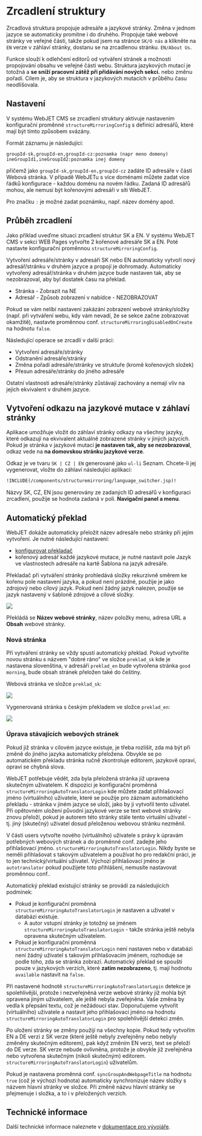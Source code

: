 # Zrcadlení struktury

Zrcadlová struktura propojuje adresáře a jazykové stránky. Změna v jednom jazyce se automaticky promítne i do druhého. Propojuje také webové stránky ve veřejné části, takže pokud jsem na stránce `SK/O nás` a klikněte na `EN` verze v záhlaví stránky, dostanu se na zrcadlenou stránku. `EN/About Us`.

Funkce slouží k odlehčení editorů od vytváření stránek a možnosti propojování obsahu ve veřejné části webu. Struktura jazykových mutací je totožná a **se sníží pracovní zátěž při přidávání nových sekcí.** nebo změnu pořadí. Cílem je, aby se struktura v jazykových mutacích v průběhu času neodlišovala.

## Nastavení

V systému WebJET CMS se zrcadlení struktury aktivuje nastavením konfigurační proměnné `structureMirroringConfig` s definicí adresářů, které mají být tímto způsobem svázány.

Formát záznamu je následující:

```
groupId-sk,groupId-en,groupId-cz:poznamka (napr meno domeny)
ineGroupId1,ineGroupId2:poznamka inej domeny
```

přičemž jako `groupId-sk,groupId-en,groupId-cz` zadáte ID adresáře v části Webová stránka. V případě WebJETu s více doménami můžete zadat více řádků konfigurace - každou doménu na novém řádku. Zadaná ID adresářů mohou, ale nemusí být kořenovými adresáři v síti WebJET.

Pro značku `:` je možné zadat poznámku, např. název domény apod.

## Průběh zrcadlení

Jako příklad uveďme situaci zrcadlení struktur SK a EN. V systému WebJET CMS v sekci WEB Pages vytvořte 2 kořenové adresáře SK a EN. Poté nastavte konfigurační proměnnou `structureMirroringConfig`.

Vytvoření adresáře/stránky v adresáři SK nebo EN automaticky vytvoří nový adresář/stránku v druhém jazyce a propojí je dohromady. Automaticky vytvořený adresář/stránka v druhém jazyce bude nastaven tak, aby se nezobrazoval, aby byl dostatek času na překlad.

- Stránka - Zobrazit na NE
- Adresář - Způsob zobrazení v nabídce - NEZOBRAZOVAT

Pokud se vám nelíbí nastavení zakázání zobrazení webové stránky/složky (např. při vytváření webu, kdy vám nevadí, že se sekce začne zobrazovat okamžitě), nastavte proměnnou conf. `structureMirroringDisabledOnCreate` na hodnotu `false`.

Následující operace se zrcadlí v další práci:
- Vytvoření adresáře/stránky
- Odstranění adresáře/stránky
- Změna pořadí adresáře/stránky ve struktuře (kromě kořenových složek)
- Přesun adresáře/stránky do jiného adresáře

Ostatní vlastnosti adresáře/stránky zůstávají zachovány a nemají vliv na jejich ekvivalent v druhém jazyce.

## Vytvoření odkazu na jazykové mutace v záhlaví stránky

Aplikace umožňuje vložit do záhlaví stránky odkazy na všechny jazyky, které odkazují na ekvivalent aktuálně zobrazené stránky v jiných jazycích. Pokud je stránka v jazykové mutaci **je nastaven tak, aby se nezobrazoval**, odkaz vede na **na domovskou stránku jazykové verze**.

Odkaz je ve tvaru `SK | CZ | EN` generované jako `ul-li` Seznam. Chcete-li jej vygenerovat, vložte do záhlaví následující aplikaci:

```html
!INCLUDE(/components/structuremirroring/language_switcher.jsp)!
```

Názvy SK, CZ, EN jsou generovány ze zadaných ID adresářů v konfiguraci zrcadlení, použije se hodnota zadaná v poli. **Navigační panel a menu**.

## Automatický překlad

WebJET dokáže automaticky přeložit název adresáře nebo stránky při jejím vytvoření. Je nutné následující nastavení:
- [konfigurovat překladač](../../../admin/setup/translation.md)
- kořenový adresář každé jazykové mutace, je nutné nastavit pole Jazyk ve vlastnostech adresáře na kartě Šablona na jazyk adresáře.

Překladač při vytváření stránky prohledává složky rekurzivně směrem ke kořenu pole nastavení jazyka, a pokud není prázdné, použije je jako zdrojový nebo cílový jazyk. Pokud není žádný jazyk nalezen, použije se jazyk nastavený v šabloně zdrojové a cílové složky.

![](./language.png)

Překládá se **Název webové stránky**, název položky menu, adresa URL a **Obsah** webové stránky.

### Nová stránka

Při vytváření stránky se vždy spustí automatický překlad. Pokud vytvoříte novou stránku s názvem "dobré ráno" ve složce `preklad_sk` kde je nastavena slovenština, v adresáři `preklad_en` bude vytvořena stránka `good morning`, bude obsah stránek přeložen také do češtiny.

Webová stránka ve složce `preklad_sk`:

![](./doc-sk.png)

Vygenerovaná stránka s českým překladem ve složce `preklad_en`:

![](./doc-en.png)

### Úprava stávajících webových stránek

Pokud již stránka v cílovém jazyce existuje, je třeba rozlišit, zda má být při změně do jiného jazyka automaticky přeložena. Obvykle se po automatickém překladu stránka ručně zkontroluje editorem, jazykově opraví, opraví se chybná slova.

WebJET potřebuje vědět, zda byla přeložená stránka již upravena skutečným uživatelem. K dispozici je konfigurační proměnná `structureMirroringAutoTranslatorLogin` kde můžete zadat přihlašovací jméno (virtuálního) uživatele, které se použije pro záznam automatického překladu - stránka v jiném jazyce se uloží, jako by ji vytvořil tento uživatel. Při opětovném uložení původní jazykové verze se text webové stránky znovu přeloží, pokud je autorem této stránky stále tento virtuální uživatel - tj. jiný (skutečný) uživatel dosud přeloženou webovou stránku nezměnil.

V části users vytvořte nového (virtuálního) uživatele s právy k úpravám potřebných webových stránek a do proměnné conf. zadejte jeho přihlašovací jméno. `structureMirroringAutoTranslatorLogin`. Nikdy byste se neměli přihlašovat s takovým uživatelem a používat ho pro redakční práci, je to jen technický/virtuální uživatel. Výchozí přihlašovací jméno je `autotranslator` pokud použijete toto přihlášení, nemusíte nastavovat proměnnou conf..

Automatický překlad existující stránky se provádí za následujících podmínek:
- Pokud je konfigurační proměnná `structureMirroringAutoTranslatorLogin` je nastaven a uživatel v databázi existuje.
  - A autor vstupní stránky je totožný se jménem `structureMirroringAutoTranslatorLogin` - takže stránka ještě nebyla opravena skutečným uživatelem.
- Pokud je konfigurační proměnná `structureMirroringAutoTranslatorLogin` není nastaven nebo v databázi není žádný uživatel s takovým přihlašovacím jménem, rozhoduje se podle toho, zda se stránka zobrazí. Automatický překlad se spouští pouze v jazykových verzích, které **zatím nezobrazeno**, tj. mají hodnotu `available` nastavit na `false`.

Při nastavené hodnotě `structureMirroringAutoTranslatorLogin` detekce je spolehlivější, protože i nezveřejněná verze webové stránky již mohla být opravena jiným uživatelem, ale ještě nebyla zveřejněna. Vaše změna by vedla k přepsání textu, což je nežádoucí stav. Doporučujeme vytvořit (virtuálního) uživatele a nastavit jeho přihlašovací jméno na hodnotu `structureMirroringAutoTranslatorLogin` pro spolehlivější detekci změn.

Po uložení stránky se změny použijí na všechny kopie. Pokud tedy vytvořím EN a DE verzi z SK verze (které ještě nebyly zveřejněny nebo nebyly změněny skutečným editorem), pak když změním EN verzi, text se přeloží do DE verze. SK verze nebude ovlivněna, protože je obvykle již zveřejněna nebo vytvořena skutečným (nikoli skutečným) editorem. `structureMirroringAutoTranslatorLogin`) uživatelům.

Pokud je nastavena proměnná conf. `syncGroupAndWebpageTitle` na hodnotu `true` (což je výchozí hodnota) automaticky synchronizuje název složky s názvem hlavní stránky ve složce. Při změně názvu hlavní stránky se přejmenuje i složka, a to i v přeložených verzích.

## Technické informace

Další technické informace naleznete v [dokumentace pro vývojáře](../../../developer/apps/docmirroring.md).
